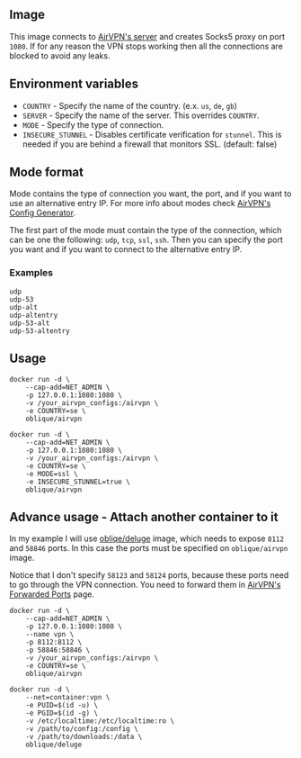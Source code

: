 ## Image

This image connects to [AirVPN's server](https://airvpn.org) and creates Socks5
proxy on port `1080`. If for any reason the VPN stops working then all the
connections are blocked to avoid any leaks.

## Environment variables

* `COUNTRY` - Specify the name of the country. (e.x. `us`, `de`, `gb`)
* `SERVER` - Specify the name of the server. This overrides `COUNTRY`.
* `MODE` - Specify the type of connection.
* `INSECURE_STUNNEL` - Disables certificate verification for `stunnel`. This is needed if you are behind a firewall that monitors SSL. (default: false)

## Mode format

Mode contains the type of connection you want, the port, and if you want to use
an alternative entry IP. For more info about modes check
[AirVPN's Config Generator](https://airvpn.org/generator/).

The first part of the mode must contain the type of the connection, which can
be one the following: `udp`, `tcp`, `ssl`, `ssh`.
Then you can specify the port you want and if you want to connect to the alternative entry IP.

### Examples

```
udp
udp-53
udp-alt
udp-altentry
udp-53-alt
udp-53-altentry
```

## Usage

```
docker run -d \
    --cap-add=NET_ADMIN \
    -p 127.0.0.1:1080:1080 \
    -v /your_airvpn_configs:/airvpn \
    -e COUNTRY=se \
    oblique/airvpn
```

```
docker run -d \
    --cap-add=NET_ADMIN \
    -p 127.0.0.1:1080:1080 \
    -v /your_airvpn_configs:/airvpn \
    -e COUNTRY=se \
    -e MODE=ssl \
    -e INSECURE_STUNNEL=true \
    oblique/airvpn
```

## Advance usage - Attach another container to it

In my example I will use [obliqe/deluge](https://hub.docker.com/r/oblique/deluge/) image,
which needs to expose `8112` and `58846` ports. In this case the ports must be specified
on `oblique/airvpn` image.

Notice that I don't specify `58123` and `58124` ports, because these ports need
to go through the VPN connection. You need to forward them in
[AirVPN's Forwarded Ports](https://airvpn.org/ports/) page.

```
docker run -d \
    --cap-add=NET_ADMIN \
    -p 127.0.0.1:1080:1080 \
    --name vpn \
    -p 8112:8112 \
    -p 58846:58846 \
    -v /your_airvpn_configs:/airvpn \
    -e COUNTRY=se \
    oblique/airvpn
```

```
docker run -d \
    --net=container:vpn \
    -e PUID=$(id -u) \
    -e PGID=$(id -g) \
    -v /etc/localtime:/etc/localtime:ro \
    -v /path/to/config:/config \
    -v /path/to/downloads:/data \
    oblique/deluge
```
